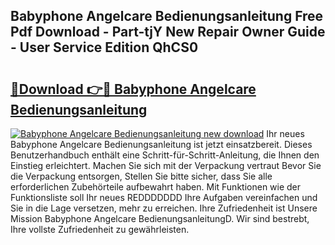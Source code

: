 ## Babyphone Angelcare Bedienungsanleitung Free Pdf Download - Part-tjY New Repair Owner Guide - User Service Edition QhCS0

# <h2><a href="http://df4xy31.blite.top/?on=Babyphone+Angelcare+Bedienungsanleitung">🔗Download 👉🔴 Babyphone Angelcare Bedienungsanleitung</a></h2>

[![Babyphone Angelcare Bedienungsanleitung new download](https://i.imgur.com/lujVjoI.png)](http://df4xy31.blite.top/?on=Babyphone+Angelcare+Bedienungsanleitung)
Ihr neues Babyphone Angelcare Bedienungsanleitung ist jetzt einsatzbereit. Dieses Benutzerhandbuch enthält eine Schritt-für-Schritt-Anleitung, die Ihnen den Einstieg erleichtert. Machen Sie sich mit der Verpackung vertraut Bevor Sie die Verpackung entsorgen, Stellen Sie bitte sicher, dass Sie alle erforderlichen Zubehörteile aufbewahrt haben. Mit Funktionen wie der Funktionsliste soll Ihr neues REDDDDDDD Ihre Aufgaben vereinfachen und Sie in die Lage versetzen, mehr zu erreichen. Ihre Zufriedenheit ist Unsere Mission Babyphone Angelcare BedienungsanleitungD. Wir sind bestrebt, Ihre vollste Zufriedenheit zu gewährleisten.
